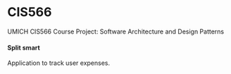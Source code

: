# CIS566
UMICH CIS566 Course Project:
Software Architecture and Design Patterns

#### Split smart
Application to track user expenses.